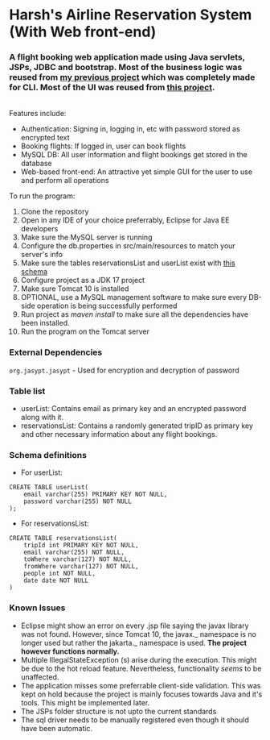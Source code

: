 # Harsh's Airline Reservation System (With Web front-end)

### A flight booking web application made using Java servlets, JSPs, JDBC and bootstrap. Most of the business logic was reused from [my previous project](https://github.com/yodenharsh/JavaEE/tree/main/airline-reservation-system) which was completely made for CLI. Most of the UI was reused from [this project](https://github.com/yodenharsh/fwt-php-lab/tree/main/assignment).

<br/>
Features include:

- Authentication: Signing in, logging in, etc with password stored as encrypted text
- Booking flights: If logged in, user can book flights
- MySQL DB: All user information and flight bookings get stored in the database
- Web-based front-end: An attractive yet simple GUI for the user to use and perform all operations

To run the program:

1. Clone the repository
2. Open in any IDE of your choice preferrably, Eclipse for Java EE developers
3. Make sure the MySQL server is running
4. Configure the db.properties in src/main/resources to match your server's info
5. Make sure the tables reservationsList and userList exist with [this schema](#schema-definitions)
6. Configure project as a JDK 17 project
7. Make sure Tomcat 10 is installed
8. OPTIONAL, use a MySQL management software to make sure every DB-side operation is being successfully performed
9. Run project as _maven install_ to make sure all the dependencies have been installed.
10. Run the program on the Tomcat server

### External Dependencies

`org.jasypt.jasypt` - Used for encryption and decryption of password

### Table list

- userList: Contains email as primary key and an encrypted password along with it.
- reservationsList: Contains a randomly generated tripID as primary key and other necessary information about any flight bookings.

### Schema definitions

- For userList:

```
CREATE TABLE userList(
    email varchar(255) PRIMARY KEY NOT NULL,
    password varchar(255) NOT NULL
);
```

- For reservationsList:

```
CREATE TABLE reservationsList(
    tripId int PRIMARY KEY NOT NULL,
    email varchar(255) NOT NULL,
    toWhere varchar(127) NOT NULL,
    fromWhere varchar(127) NOT NULL,
    people int NOT NULL,
    date date NOT NULL
)
```

### Known Issues

- Eclipse might show an error on every .jsp file saying the javax library was not found. However, since Tomcat 10, the javax._ namespace is no longer used but rather the jakarta._ namespace is used. **The project however functions normally.**
- Multiple IllegalStateException (s) arise during the execution. This might be due to the hot reload feature. Nevertheless, functionality _seems_ to be unaffected.
- The application misses some preferrable client-side validation. This was kept on hold because the project is mainly focuses towards Java and it's tools. This might be implemented later.
- The JSPs folder structure is not upto the current standards
- The sql driver needs to be manually registered even though it should have been automatic.
